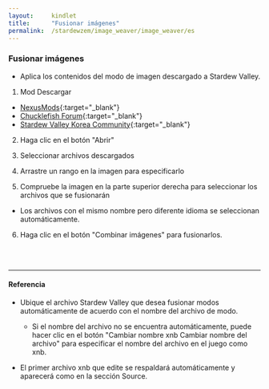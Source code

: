 ```yaml
---
layout:     kindlet
title:      "Fusionar imágenes"
permalink:  /stardewzem/image_weaver/image_weaver/es
---
```


### **Fusionar imágenes**

* Aplica los contenidos del modo de imagen descargado a Stardew Valley.

1. Mod Descargar
  * [NexusMods](https://www.nexusmods.com/stardewvalley/){:target="_blank"}
  * [Chucklefish Forum](https://community.playstarbound.com/forums/mods.215/){:target="_blank"}
  * [Stardew Valley Korea Community](http://cafe.naver.com/starvall){:target="_blank"}

2. Haga clic en el botón "Abrir"

3. Seleccionar archivos descargados

4. Arrastre un rango en la imagen para especificarlo

5. Compruebe la imagen en la parte superior derecha para seleccionar los archivos que se fusionarán
  * Los archivos con el mismo nombre pero diferente idioma se seleccionan automáticamente.

6. Haga clic en el botón "Combinar imágenes" para fusionarlos.

<br/>
<br/>

---
#### **Referencia**

* Ubique el archivo Stardew Valley que desea fusionar modos automáticamente de acuerdo con el nombre del archivo de modo.
  * Si el nombre del archivo no se encuentra automáticamente, puede hacer clic en el botón "Cambiar nombre xnb Cambiar nombre del archivo" para especificar el nombre del archivo en el juego como xnb. 

* El primer archivo xnb que edite se respaldará automáticamente y aparecerá como <Copia de seguridad> en la sección Source.

<br/>
<br/>
